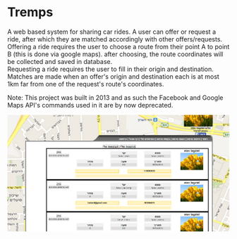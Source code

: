 # Tremps

A web based system for sharing car rides. A user can offer or request a ride, after which they are matched accordingly with other offers/requests.  
Offering a ride requires the user to choose a route from their point A to point B (this is done via google maps). after choosing, the route coordinates will be collected and saved in database.  
Requesting a ride requires the user to fill in their origin and destination.  
Matches are made when an offer's origin and destination each is at most 1km far from one of the request's route's coordinates.

Note:
This project was built in 2013 and as such the Facebook and Google Maps API's commands used in it are by now deprecated.

![myTrempsPage](ReadMeImage.png)
